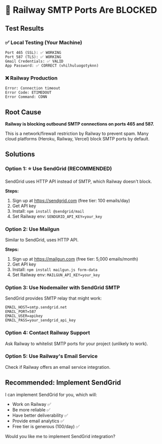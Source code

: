 # 🚨 Railway SMTP Ports Are BLOCKED

## Test Results

### ✅ Local Testing (Your Machine)
```
Port 465 (SSL): ✅ WORKING
Port 587 (TLS): ✅ WORKING
Gmail Credentials: ✅ VALID
App Password: ✅ CORRECT (vhilhuluogotyknn)
```

### ❌ Railway Production
```
Error: Connection timeout
Error Code: ETIMEDOUT
Error Command: CONN
```

## Root Cause

**Railway is blocking outbound SMTP connections on ports 465 and 587.**

This is a network/firewall restriction by Railway to prevent spam. Many cloud platforms (Heroku, Railway, Vercel) block SMTP ports by default.

## Solutions

### Option 1: ⭐ Use SendGrid (RECOMMENDED)
SendGrid uses HTTP API instead of SMTP, which Railway doesn't block.

**Steps:**
1. Sign up at https://sendgrid.com (free tier: 100 emails/day)
2. Get API key
3. Install: `npm install @sendgrid/mail`
4. Set Railway env: `SENDGRID_API_KEY=your_key`

### Option 2: Use Mailgun
Similar to SendGrid, uses HTTP API.

**Steps:**
1. Sign up at https://mailgun.com (free tier: 5,000 emails/month)
2. Get API key
3. Install: `npm install mailgun.js form-data`
4. Set Railway env: `MAILGUN_API_KEY=your_key`

### Option 3: Use Nodemailer with SendGrid SMTP
SendGrid provides SMTP relay that might work:

```
EMAIL_HOST=smtp.sendgrid.net
EMAIL_PORT=587
EMAIL_USER=apikey
EMAIL_PASS=your_sendgrid_api_key
```

### Option 4: Contact Railway Support
Ask Railway to whitelist SMTP ports for your project (unlikely to work).

### Option 5: Use Railway's Email Service
Check if Railway offers an email service integration.

## Recommended: Implement SendGrid

I can implement SendGrid for you, which will:
- Work on Railway ✅
- Be more reliable ✅
- Have better deliverability ✅
- Provide email analytics ✅
- Free tier is generous (100/day) ✅

Would you like me to implement SendGrid integration?
